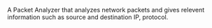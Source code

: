 A Packet Analyzer that analyzes network packets and gives relevent information such as source and destination IP, protocol.

